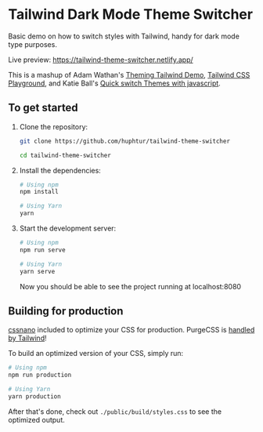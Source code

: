 # Tailwind Dark Mode Theme Switcher

Basic demo on how to switch styles with Tailwind, handy for dark mode type purposes. 

Live preview: https://tailwind-theme-switcher.netlify.app/

This is a mashup of Adam Wathan's [Theming Tailwind Demo](https://github.com/adamwathan/theming-tailwind-demo), [Tailwind CSS Playground](https://github.com/tailwindcss/playground), and Katie Ball's [Quick switch Themes with javascript](https://gist.github.com/roachhd/698db516c17bb130c495/).

## To get started

1. Clone the repository:

    ```bash
    git clone https://github.com/huphtur/tailwind-theme-switcher

    cd tailwind-theme-switcher
    ```

2. Install the dependencies:

    ```bash
    # Using npm
    npm install

    # Using Yarn
    yarn
    ```

3. Start the development server:

    ```bash
    # Using npm
    npm run serve

    # Using Yarn
    yarn serve
    ```

    Now you should be able to see the project running at localhost:8080

## Building for production

[cssnano](https://cssnano.co/) included to optimize your CSS for production. PurgeCSS is [handled by Tailwind](https://github.com/tailwindcss/tailwindcss/pull/1639)!

To build an optimized version of your CSS, simply run:

```bash
# Using npm
npm run production

# Using Yarn
yarn production
```

After that's done, check out `./public/build/styles.css` to see the optimized output.
